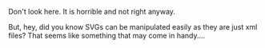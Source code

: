 Don't look here. It is horrible and not right anyway.

But, hey, did you know SVGs can be manipulated easily as they are just xml files? That seems like something that may come in handy....